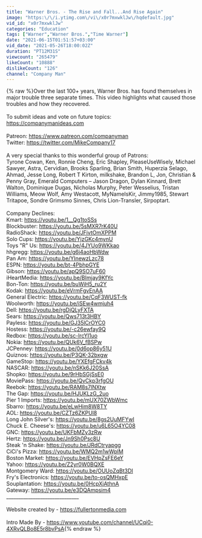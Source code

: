 ```yaml
---
title: "Warner Bros. - The Rise and Fall...And Rise Again"
image: "https:\/\/i.ytimg.com\/vi\/x0r7mxwklJw\/hqdefault.jpg"
vid_id: "x0r7mxwklJw"
categories: "Education"
tags: ["Warner","Warner Bros.","Time Warner"]
date: "2021-06-15T01:51:57+03:00"
vid_date: "2021-05-26T18:00:02Z"
duration: "PT12M31S"
viewcount: "265479"
likeCount: "10888"
dislikeCount: "126"
channel: "Company Man"
---
```

{% raw %}Over the last 100+ years, Warner Bros. has found themselves in major trouble three separate times. This video highlights what caused those troubles and how they recovered.<br /><br />To submit ideas and vote on future topics: <br /><a rel="nofollow" target="blank" href="https://companymanideas.com">https://companymanideas.com</a><br /><br />Patreon: <a rel="nofollow" target="blank" href="https://www.patreon.com/companyman">https://www.patreon.com/companyman</a><br />Twitter: <a rel="nofollow" target="blank" href="https://twitter.com/MikeCompany17">https://twitter.com/MikeCompany17</a><br /><br />A very special thanks to this wonderful group of Patrons: <br />Tyrone Cowan, Ken, Ronnie Cheng, Eric Shapley, PleaseUseWisely, Michael Sawyer, Astra, Cervidian, Brooks Sparling, Brian Smith, Huperzia Selago, Ahmad, Jesse Long, Robert T Kirton, milkshake, Brandon L, Jon, Christian &amp; Penny Gray, Emerald Computers – Jason Dragon, Dylan Kinnard, Brett Walton, Dominique Dugas, Nicholas Murphy, Peter Wesselius, Tristan Williams, Meow Wolf, Amy Westacott, MyNameIsKir, Jimmy1985, Stewart Tritapoe, Sondre Grimsmo Sinnes, Chris Lion-Transler, Sirpoptart. <br /><br />Company Declines: <br />Kmart: <a rel="nofollow" target="blank" href="https://youtu.be/1__Qg1toSSs">https://youtu.be/1__Qg1toSSs</a><br />Blockbuster: <a rel="nofollow" target="blank" href="https://youtu.be/5sMXR7rK40U">https://youtu.be/5sMXR7rK40U</a><br />RadioShack: <a rel="nofollow" target="blank" href="https://youtu.be/JFivtOmXPPM">https://youtu.be/JFivtOmXPPM</a><br />Solo Cups: <a rel="nofollow" target="blank" href="https://youtu.be/YjzGKc4mynU">https://youtu.be/YjzGKc4mynU</a><br />Toys &quot;R&quot; Us: <a rel="nofollow" target="blank" href="https://youtu.be/4JYUo9WKkao">https://youtu.be/4JYUo9WKkao</a><br />hhgregg: <a rel="nofollow" target="blank" href="https://youtu.be/g6j4aoHbWdw">https://youtu.be/g6j4aoHbWdw</a><br />Pan Am: <a rel="nofollow" target="blank" href="https://youtu.be/YInewzLzc78">https://youtu.be/YInewzLzc78</a><br />ESPN: <a rel="nofollow" target="blank" href="https://youtu.be/bt-4PbhpGYE">https://youtu.be/bt-4PbhpGYE</a><br />Gibson: <a rel="nofollow" target="blank" href="https://youtu.be/apQ9SO7uF60">https://youtu.be/apQ9SO7uF60</a><br />iHeartMedia: <a rel="nofollow" target="blank" href="https://youtu.be/BImjay9KfYc">https://youtu.be/BImjay9KfYc</a><br />Bon-Ton: <a rel="nofollow" target="blank" href="https://youtu.be/buWiH5_ru2Y">https://youtu.be/buWiH5_ru2Y</a><br />Kodak: <a rel="nofollow" target="blank" href="https://youtu.be/eVrmFgvEnAA">https://youtu.be/eVrmFgvEnAA</a><br />General Electric: <a rel="nofollow" target="blank" href="https://youtu.be/CqF3WUST-fk">https://youtu.be/CqF3WUST-fk</a><br />Woolworth: <a rel="nofollow" target="blank" href="https://youtu.be/iSEw4wmjuh4">https://youtu.be/iSEw4wmjuh4</a><br />Dell: <a rel="nofollow" target="blank" href="https://youtu.be/rgDjQLyFXTA">https://youtu.be/rgDjQLyFXTA</a><br />Sears: <a rel="nofollow" target="blank" href="https://youtu.be/Qws713t3HBY">https://youtu.be/Qws713t3HBY</a><br />Payless: <a rel="nofollow" target="blank" href="https://youtu.be/GJ35lCrOYC0">https://youtu.be/GJ35lCrOYC0</a><br />Hostess: <a rel="nofollow" target="blank" href="https://youtu.be/-c26ewfay9Q">https://youtu.be/-c26ewfay9Q</a><br />Redbox: <a rel="nofollow" target="blank" href="https://youtu.be/sc-lrcYI1uo">https://youtu.be/sc-lrcYI1uo</a><br />Nokia: <a rel="nofollow" target="blank" href="https://youtu.be/QUk6V_fBSPw">https://youtu.be/QUk6V_fBSPw</a><br />JCPenney: <a rel="nofollow" target="blank" href="https://youtu.be/0d6op86y51U">https://youtu.be/0d6op86y51U</a><br />Quiznos: <a rel="nofollow" target="blank" href="https://youtu.be/P3QK-32bxgw">https://youtu.be/P3QK-32bxgw</a><br />GameStop: <a rel="nofollow" target="blank" href="https://youtu.be/YXEfgFCkv4k">https://youtu.be/YXEfgFCkv4k</a><br />NASCAR: <a rel="nofollow" target="blank" href="https://youtu.be/nSKk6J20SsA">https://youtu.be/nSKk6J20SsA</a><br />Shopko: <a rel="nofollow" target="blank" href="https://youtu.be/9rHbSGjSsE0">https://youtu.be/9rHbSGjSsE0</a><br />MoviePass: <a rel="nofollow" target="blank" href="https://youtu.be/QvCkp3rfgOU">https://youtu.be/QvCkp3rfgOU</a><br />Reebok: <a rel="nofollow" target="blank" href="https://youtu.be/RAM8s7lNXtw">https://youtu.be/RAM8s7lNXtw</a><br />The Gap: <a rel="nofollow" target="blank" href="https://youtu.be/HJUKLzG_2uo">https://youtu.be/HJUKLzG_2uo</a><br />Pier 1 Imports: <a rel="nofollow" target="blank" href="https://youtu.be/mUX70ZWbWmc">https://youtu.be/mUX70ZWbWmc</a><br />Sbarro: <a rel="nofollow" target="blank" href="https://youtu.be/eLwHim8W8TY">https://youtu.be/eLwHim8W8TY</a><br />AOL: <a rel="nofollow" target="blank" href="https://youtu.be/CZTz6ZKPUl8">https://youtu.be/CZTz6ZKPUl8</a><br />Long John Silver's: <a rel="nofollow" target="blank" href="https://youtu.be/8gs2UuMFYwI">https://youtu.be/8gs2UuMFYwI</a><br />Chuck E. Cheese's: <a rel="nofollow" target="blank" href="https://youtu.be/u6L65O4YC08">https://youtu.be/u6L65O4YC08</a><br />GNC: <a rel="nofollow" target="blank" href="https://youtu.be/UKFbMZy3zRw">https://youtu.be/UKFbMZy3zRw</a><br />Hertz: <a rel="nofollow" target="blank" href="https://youtu.be/Jn9Sh0Psc8U">https://youtu.be/Jn9Sh0Psc8U</a><br />Steak 'n Shake: <a rel="nofollow" target="blank" href="https://youtu.be/JRdCtryapgg">https://youtu.be/JRdCtryapgg</a><br />CiCi's Pizza: <a rel="nofollow" target="blank" href="https://youtu.be/WMQ2m1wWplM">https://youtu.be/WMQ2m1wWplM</a><br />Boston Market: <a rel="nofollow" target="blank" href="https://youtu.be/EVHpZsFE6eY">https://youtu.be/EVHpZsFE6eY</a><br />Yahoo: <a rel="nofollow" target="blank" href="https://youtu.be/Z2yr0W0BQXE">https://youtu.be/Z2yr0W0BQXE</a><br />Montgomery Ward: <a rel="nofollow" target="blank" href="https://youtu.be/OUUoZqBt3DI">https://youtu.be/OUUoZqBt3DI</a><br />Fry's Electronics: <a rel="nofollow" target="blank" href="https://youtu.be/to-osQMHxpE">https://youtu.be/to-osQMHxpE</a><br />Souplantation: <a rel="nofollow" target="blank" href="https://youtu.be/0HcpXiAthnA">https://youtu.be/0HcpXiAthnA</a><br />Gateway: <a rel="nofollow" target="blank" href="https://youtu.be/e3DQAmpsim4">https://youtu.be/e3DQAmpsim4</a><br />______________________________<br /><br />Website created by - <a rel="nofollow" target="blank" href="https://fullertonmedia.com">https://fullertonmedia.com</a><br /><br />Intro Made By - <a rel="nofollow" target="blank" href="https://www.youtube.com/channel/UCqi0-4XRvQLBo8E5r8bvPsA">https://www.youtube.com/channel/UCqi0-4XRvQLBo8E5r8bvPsA</a>{% endraw %}
